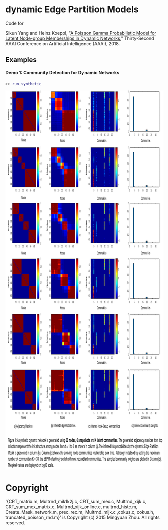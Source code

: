 # dynamic Edge Partition Models

Code for 

Sikun Yang and Heinz Koeppl, "[A Poisson Gamma Probabilistic Model for Latent Node-group Memberships in Dynamic Networks](https://arxiv.org/pdf/1805.11054.pdf)," Thirty-Second AAAI Conference on Artificial Intelligence (AAAI), 2018.

## Examples

#### Demo 1: Community Detection for Dynamic Networks 

```Matlab
>> run_synthetic
``` 
<a href="url"><img src="https://github.com/stephenyang/dynamic-Edge-Partition-Models/blob/master/time_varying_network.png" align="center" height="1200" width="1100"></a>

# Copyright

'{CRT_matrix.m, Multrnd_mik1k2j.c, CRT_sum_mex.c, Multrnd_xijk.c, CRT_sum_mex_matrix.c, Multrnd_xijk_online.c, multrnd_histc.m, Create_Mask_network.m, prec_rec.m, Multrnd_mijk.c ,cokus.c, cokus.h, truncated_poisson_rnd.m}' is Copyright (c) 2015 Mingyuan Zhou. All rights reserved. 

